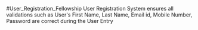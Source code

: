 #User_Registration_Fellowship 
User Registration System ensures all validations such as User's First Name, Last Name, Email id, Mobile Number, Password  are correct during the User Entry
